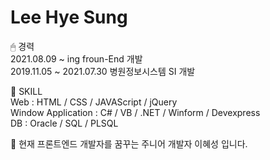 # Lee Hye Sung

🖱 경력  <br/>
2021.08.09 ~ ing froun-End 개발 <br/>
2019.11.05 ~ 2021.07.30 병원정보시스템 SI 개발 <br/>

📌  SKILL <br/>
Web : HTML / CSS / JAVAScript / jQuery <br/>
Window Application : C# / VB / .NET / Winform / Devexpress <br/>
DB :  Oracle / SQL / PLSQL<br/>

📎  현재 프론트엔드 개발자를 꿈꾸는 주니어 개발자 이혜성 입니다.
